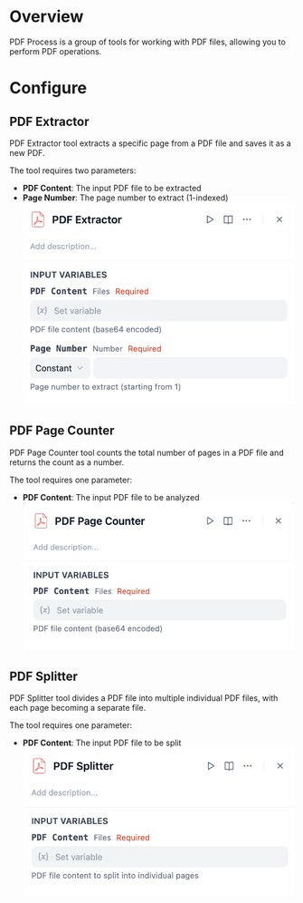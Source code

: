 # Overview
PDF Process is a group of tools for working with PDF files, allowing you to perform PDF operations.

# Configure
## PDF Extractor
PDF Extractor tool extracts a specific page from a PDF file and saves it as a new PDF.

The tool requires two parameters:
- **PDF Content**: The input PDF file to be extracted
- **Page Number**: The page number to extract (1-indexed)
![](./_assets/pdf_extractor.png)

## PDF Page Counter
PDF Page Counter tool counts the total number of pages in a PDF file and returns the count as a number.

The tool requires one parameter:
- **PDF Content**: The input PDF file to be analyzed
![](./_assets/pdf_page_counter.png)

## PDF Splitter
PDF Splitter tool divides a PDF file into multiple individual PDF files, with each page becoming a separate file.

The tool requires one parameter:
- **PDF Content**: The input PDF file to be split
![](./_assets/pdf_splitter.png)